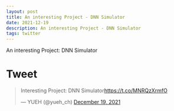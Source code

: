 ```yaml
---
layout: post
title: An interesting Project - DNN Simulator
date: 2021-12-19
description: An interesting Project - DNN Simulator
tags: twitter
---
```

An interesting Project: DNN Simulator

# Tweet
<blockquote class="twitter-tweet"><p lang="tl" dir="ltr">Interesting Project: DNN Simulator<a href="https://t.co/MNRQzXrmfO">https://t.co/MNRQzXrmfO</a></p>&mdash; YUEH (@yueh_ch) <a href="https://twitter.com/yueh_ch/status/1472666731449663491?ref_src=twsrc%5Etfw">December 19, 2021</a></blockquote> <script async src="https://platform.twitter.com/widgets.js" charset="utf-8"></script>
